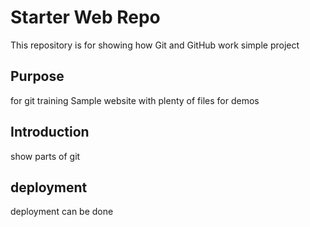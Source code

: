 # Starter Web Repo

This repository is for showing how Git and GitHub work
simple project
## Purpose
for git training 
Sample website with plenty of files for demos

## Introduction
show parts of git
## deployment
deployment can be done 